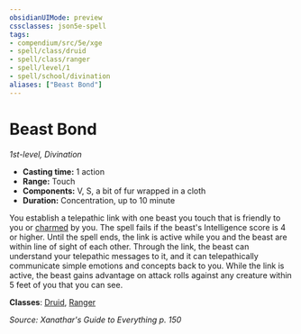 ```yaml
---
obsidianUIMode: preview
cssclasses: json5e-spell
tags:
- compendium/src/5e/xge
- spell/class/druid
- spell/class/ranger
- spell/level/1
- spell/school/divination
aliases: ["Beast Bond"]
---
```

# Beast Bond
*1st-level, Divination*  

- **Casting time:** 1 action
- **Range:** Touch
- **Components:** V, S, a bit of fur wrapped in a cloth
- **Duration:** Concentration, up to 10 minute

You establish a telepathic link with one beast you touch that is friendly to you or [charmed](5E2014官方资源/规则/conditions.md#charmed) by you. The spell fails if the beast's Intelligence score is 4 or higher. Until the spell ends, the link is active while you and the beast are within line of sight of each other. Through the link, the beast can understand your telepathic messages to it, and it can telepathically communicate simple emotions and concepts back to you. While the link is active, the beast gains advantage on attack rolls against any creature within 5 feet of you that you can see.

**Classes**: [Druid](5E2014官方资源/classes/druid.md), [Ranger](5E2014官方资源/classes/ranger.md)

*Source: Xanathar's Guide to Everything p. 150*
